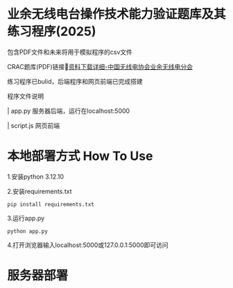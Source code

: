 # 业余无线电台操作技术能力验证题库及其练习程序(2025)

包含PDF文件和未来将用于模拟程序的csv文件

CRAC题库(PDF)链接🔗[资料下载详细-中国无线电协会业余无线电分会](http://www.crac.org.cn/News/Detail?ID=d11def30d20d4d8fb12e08e7160e607d)

练习程序已bulid，后端程序和网页前端已完成搭建

程序文件说明

| app.py 服务器后端，运行在localhost:5000

| script.js 网页前端

# 本地部署方式 How To Use

1.安装python 3.12.10

2.安装requirements.txt

`pip install requirements.txt`

3.运行app.py

`python app.py`

4.打开浏览器输入localhost:5000或127.0.0.1:5000即可访问

# 服务器部署

